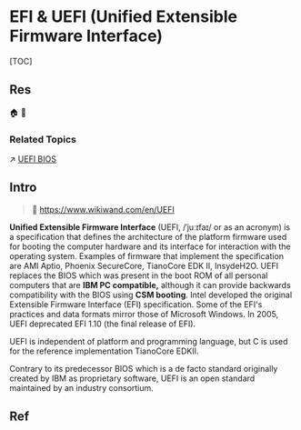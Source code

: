 # EFI & UEFI (Unified Extensible Firmware Interface)

[TOC]



## Res
🏠 
🚧 


### Related Topics
↗ [UEFI BIOS](../../../Firmware%20and%20Computer%20(OS)%20Booting/🌽%20Computer%20Bootstrap%20(Boot)/First-Stage%20Boot%20Loader%20(System%20Firmware)/📌%20UEFI%20BIOS/UEFI%20BIOS.md)



## Intro
> 🔗 https://www.wikiwand.com/en/UEFI

**Unified Extensible Firmware Interface** (UEFI, /ˈjuːɪfaɪ/ or as an acronym) is a specification that defines the architecture of the platform firmware used for booting the computer hardware and its interface for interaction with the operating system. Examples of firmware that implement the specification are AMI Aptio, Phoenix SecureCore, TianoCore EDK II, InsydeH2O. UEFI replaces the BIOS which was present in the boot ROM of all personal computers that are **IBM PC compatible,** although it can provide backwards compatibility with the BIOS using **CSM booting**. Intel developed the original Extensible Firmware Interface (EFI) specification. Some of the EFI's practices and data formats mirror those of Microsoft Windows. In 2005, UEFI deprecated EFI 1.10 (the final release of EFI).

UEFI is independent of platform and programming language, but C is used for the reference implementation TianoCore EDKII.

Contrary to its predecessor BIOS which is a de facto standard originally created by IBM as proprietary software, UEFI is an open standard maintained by an industry consortium.



## Ref
